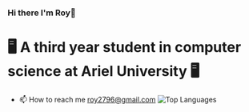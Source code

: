 ### Hi there I'm Roy👋
# 🖥️ A third year student in computer science at Ariel University 🖥️

* 📫 How to reach me roy2796@gmail.com
![Top Languages](https://github-readme-stats.vercel.app/api/top-langs/?username=roy-asraf1&layout=compact)







<!--
**roy-asraf1/roy-asraf1** is a ✨ _special_ ✨ repository because its `README.md` (this file) appears on your GitHub profile.

Here are some ideas to get you started:

- 🔭 I’m currently working on ...
- 🌱 I’m currently learning ...
- 👯 I’m looking to collaborate on ...
- 🤔 I’m looking for help with ...
- 💬 Ask me about ...
- 📫 How to reach me: ...
- 😄 Pronouns: ...
- ⚡ Fun fact: ...
-->
